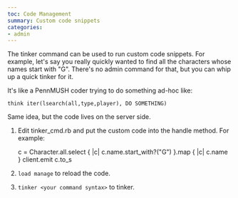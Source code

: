 ```yaml
---
toc: Code Management
summary: Custom code snippets
categories:
- admin
---
```

The tinker command can be used to run custom code snippets.  For example, let's say you really quickly wanted to find all the characters whose names start with "G".  There's no admin command for that, but you can whip up a quick tinker for it.

It's like a PennMUSH coder trying to do something ad-hoc like:

    think iter(lsearch(all,type,player), DO SOMETHING)

Same idea, but the code lives on the server side.

1. Edit tinker_cmd.rb and put the custom code into the handle method. For example:

    c = Character.all.select { |c| c.name.start_with?("G") }.map { |c| c.name }
    client.emit c.to_s

2. `load manage` to reload the code.
3. `tinker <your command syntax>` to tinker.

